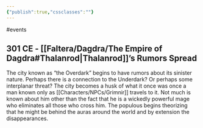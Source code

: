 ```yaml
---
{"publish":true,"cssclasses":""}
---
```




#events

## 301 CE - [[Faltera/Dagdra/The Empire of Dagdra#Thalanrod\|Thalanrod]]’s Rumors Spread

The city known as “the Overdark” begins to have rumors about its sinister nature. Perhaps there is a connection to the Underdark? Or perhaps some interplanar threat? The city becomes a husk of what it once was once a man known only as [[Characters/NPCs/Grimnir]] travels to it. Not much is known about him other than the fact that he is a wickedly powerful mage who eliminates all those who cross him. The populous begins theorizing that he might be behind the auras around the world and by extension the disappearances.
